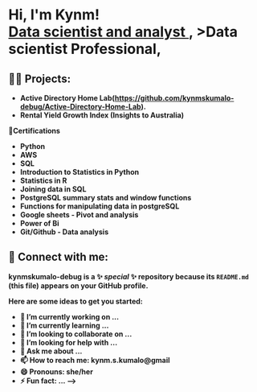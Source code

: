 <h1>Hi, I'm Kynm! <br/><a href="https://github.com/kynmskumalo-debug">Data scientist and analyst </a>, >Data scientist Professional</a>, 
<h2>👨‍💻 Projects:</h2>

- <b>Active Directory Home Lab(https://github.com/kynmskumalo-debug/Active-Directory-Home-Lab).
- <b> Rental Yield Growth Index (Insights to Australia) 

<h>📃Certifications</h2>
- <b> Python
- <b> AWS
- <b> SQL
- <b> Introduction to Statistics in Python
- <b> Statistics in R
- <b> Joining data in SQL
- <b> PostgreSQL summary stats and window functions
- <b> Functions for manipulating data in postgreSQL
- <b> Google sheets - Pivot and analysis
- <b> Power of Bi
- <b> Git/Github - Data analysis


<h2> 🤳 Connect with me:</h2>


**kynmskumalo-debug** is a ✨ _special_ ✨ repository because its `README.md` (this file) appears on your GitHub profile.

Here are some ideas to get you started:

- 🔭 I’m currently working on ...
- 🌱 I’m currently learning ...
- 👯 I’m looking to collaborate on ...
- 🤔 I’m looking for help with ...
- 💬 Ask me about ...
- 📫 How to reach me: kynm.s.kumalo@gmail
- 😄 Pronouns: she/her
- ⚡ Fun fact: ...
-->
